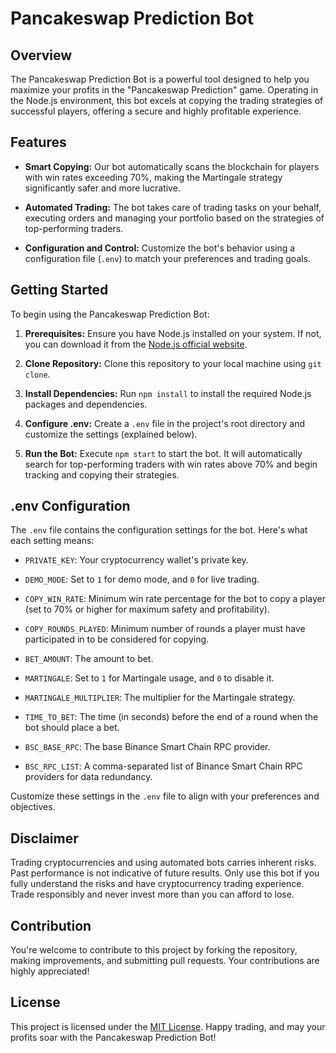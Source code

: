 # Pancakeswap Prediction Bot

## Overview

The Pancakeswap Prediction Bot is a powerful tool designed to help you maximize your profits in the "Pancakeswap Prediction" game. Operating in the Node.js environment, this bot excels at copying the trading strategies of successful players, offering a secure and highly profitable experience.

## Features

- **Smart Copying:** Our bot automatically scans the blockchain for players with win rates exceeding 70%, making the Martingale strategy significantly safer and more lucrative.

- **Automated Trading:** The bot takes care of trading tasks on your behalf, executing orders and managing your portfolio based on the strategies of top-performing traders.

- **Configuration and Control:** Customize the bot's behavior using a configuration file (`.env`) to match your preferences and trading goals.

## Getting Started

To begin using the Pancakeswap Prediction Bot:

1. **Prerequisites:** Ensure you have Node.js installed on your system. If not, you can download it from the [Node.js official website](https://nodejs.org/).

2. **Clone Repository:** Clone this repository to your local machine using `git clone`.

3. **Install Dependencies:** Run `npm install` to install the required Node.js packages and dependencies.

4. **Configure .env:** Create a `.env` file in the project's root directory and customize the settings (explained below).

5. **Run the Bot:** Execute `npm start` to start the bot. It will automatically search for top-performing traders with win rates above 70% and begin tracking and copying their strategies.

## .env Configuration

The `.env` file contains the configuration settings for the bot. Here's what each setting means:

- `PRIVATE_KEY`: Your cryptocurrency wallet's private key.

- `DEMO_MODE`: Set to `1` for demo mode, and `0` for live trading.

- `COPY_WIN_RATE`: Minimum win rate percentage for the bot to copy a player (set to 70% or higher for maximum safety and profitability).

- `COPY_ROUNDS_PLAYED`: Minimum number of rounds a player must have participated in to be considered for copying.

- `BET_AMOUNT`: The amount to bet.

- `MARTINGALE`: Set to `1` for Martingale usage, and `0` to disable it.

- `MARTINGALE_MULTIPLIER`: The multiplier for the Martingale strategy.

- `TIME_TO_BET`: The time (in seconds) before the end of a round when the bot should place a bet.

- `BSC_BASE_RPC`: The base Binance Smart Chain RPC provider.

- `BSC_RPC_LIST`: A comma-separated list of Binance Smart Chain RPC providers for data redundancy.

Customize these settings in the `.env` file to align with your preferences and objectives.

## Disclaimer

Trading cryptocurrencies and using automated bots carries inherent risks. Past performance is not indicative of future results. Only use this bot if you fully understand the risks and have cryptocurrency trading experience. Trade responsibly and never invest more than you can afford to lose.

## Contribution

You're welcome to contribute to this project by forking the repository, making improvements, and submitting pull requests. Your contributions are highly appreciated!

## License

This project is licensed under the [MIT License](LICENSE.md).
Happy trading, and may your profits soar with the Pancakeswap Prediction Bot!
